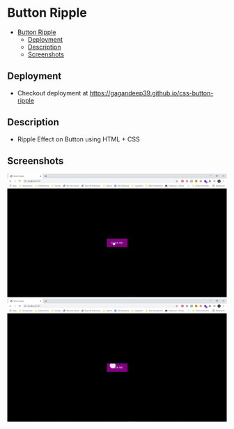 # Button Ripple

- [Button Ripple](#button-ripple)
  - [Deployment](#deployment)
  - [Description](#description)
  - [Screenshots](#screenshots)

## Deployment

- Checkout deployment at <https://gagandeep39.github.io/css-button-ripple>

## Description

- Ripple Effect on Button using HTML + CSS

## Screenshots

![Screenshot 1](./assets/screenshot_1.png)
![Screenshot 2](./assets/screenshot_2.png)

